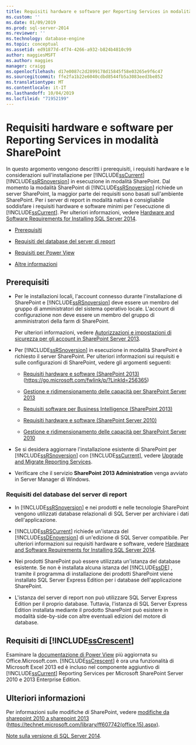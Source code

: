 ```yaml
---
title: Requisiti hardware e software per Reporting Services in modalità SharePoint | Microsoft Docs
ms.custom: ''
ms.date: 01/09/2019
ms.prod: sql-server-2014
ms.reviewer: ''
ms.technology: database-engine
ms.topic: conceptual
ms.assetid: ed91877d-4f74-4266-a932-b824b4810c99
author: maggiesMSFT
ms.author: maggies
manager: craigg
ms.openlocfilehash: d17e0087c2d2899178d15845f58e03265e9f6c47
ms.sourcegitcommit: ffe2fa1b22e6040cdbd8544fb5a3083eed3be852
ms.translationtype: MT
ms.contentlocale: it-IT
ms.lasthandoff: 10/04/2019
ms.locfileid: "71952199"
---
```

# <a name="hardware-and-software-requirements-for-reporting-services-in-sharepoint-mode"></a>Requisiti hardware e software per Reporting Services in modalità SharePoint

  In questo argomento vengono descritti i prerequisiti, i requisiti hardware e le considerazioni sull'installazione per [!INCLUDE[ssCurrent](../../includes/sscurrent-md.md)] [!INCLUDE[ssRSnoversion](../../includes/ssrsnoversion-md.md)] in esecuzione in modalità SharePoint. Dal momento la modalità SharePoint di [!INCLUDE[ssRSnoversion](../../includes/ssrsnoversion-md.md)] richiede un server SharePoint, la maggior parte dei requisiti sono basati sull'ambiente SharePoint. Per i server di report in modalità nativa è consigliabile soddisfare i requisiti hardware e software minimi per l'esecuzione di [!INCLUDE[ssCurrent](../../includes/sscurrent-md.md)]. Per ulteriori informazioni, vedere [Hardware and Software Requirements for Installing SQL Server 2014](hardware-and-software-requirements-for-installing-sql-server.md).  
  
-   [Prerequisiti](#bkmk_prereq)  
  
-   [Requisiti del database del server di report](#bkmk_report_server_database)  
  
-   [Requisiti per Power View](#bkmk_powerview)  
  
-   [Altre informazioni](#bkmk_more_information)  
  
##  <a name="bkmk_prereq"></a> Prerequisiti  
  
-   Per le installazioni locali, l'account connesso durante l'installazione di SharePoint e [!INCLUDE[ssRSnoversion](../../includes/ssrsnoversion-md.md)] deve essere un membro del gruppo di amministratori del sistema operativo locale. L'account di configurazione non deve essere un membro del gruppo di amministratori della farm di SharePoint.  
  
     Per ulteriori informazioni, vedere [Autorizzazioni e impostazioni di sicurezza per gli account in SharePoint Server 2013](https://technet.microsoft.com/library/cc678863.aspx).  
  
-   Per [!INCLUDE[ssRSnoversion](../../includes/ssrsnoversion-md.md)] in esecuzione in modalità SharePoint è richiesto il server SharePoint. Per ulteriori informazioni sui requisiti e sulle configurazioni di SharePoint, vedere gli argomenti seguenti:  
  
    -   [Requisiti hardware e software (SharePoint 2013)](https://go.microsoft.com/fwlink/p/?LinkId=256365) (https://go.microsoft.com/fwlink/p/?LinkId=256365)  
  
    -   [Gestione e ridimensionamento delle capacità per SharePoint Server 2013](https://technet.microsoft.com/library/cc261700.aspx)  
  
    -   [Requisiti software per Business Intelligence (SharePoint 2013)](https://go.microsoft.com/fwlink/p/?LinkId=256367)  
  
    -   [Requisiti hardware e software (SharePoint Server 2010)](https://technet.microsoft.com/library/cc262485\(v=office.14\))  
  
    -   [Gestione e ridimensionamento delle capacità per SharePoint Server 2010](https://technet.microsoft.com/library/cc261700.aspx\(v=office.14\))  
  
-   Se si desidera aggiornare l'installazione esistente di SharePoint per [!INCLUDE[ssRSnoversion](../../includes/ssrsnoversion-md.md)] con [!INCLUDE[ssCurrent](../../includes/sscurrent-md.md)], vedere [Upgrade and Migrate Reporting Services](../../reporting-services/install-windows/upgrade-and-migrate-reporting-services.md).  
  
-   Verificare che il servizio **SharePoint 2013 Administration** venga avviato in Server Manager di Windows.  
  
###  <a name="bkmk_report_server_database"></a> Requisiti del database del server di report  
  
-   In [!INCLUDE[ssRSnoversion](../../includes/ssrsnoversion-md.md)] e nei prodotti e nelle tecnologie SharePoint vengono utilizzati database relazionali di SQL Server per archiviare i dati dell'applicazione.  
  
-   [!INCLUDE[ssRSCurrent](../../includes/ssrscurrent-md.md)] richiede un'istanza del [!INCLUDE[ssDEnoversion](../../includes/ssdenoversion-md.md)] di un'edizione di SQL Server compatibile. Per ulteriori informazioni sui requisiti hardware e software, vedere [Hardware and Software Requirements for Installing SQL Server 2014](hardware-and-software-requirements-for-installing-sql-server.md).  
  
-   Nei prodotti SharePoint può essere utilizzata un'istanza del database esistente. Se non è installata alcuna istanza del [!INCLUDE[ssDE](../../includes/ssde-md.md)] , tramite il programma di installazione dei prodotti SharePoint viene installato SQL Server Express Edition per i database dell'applicazione SharePoint.  
  
-   L'istanza del server di report non può utilizzare SQL Server Express Edition per il proprio database. Tuttavia, l'istanza di SQL Server Express Edition installata mediante il prodotto SharePoint può esistere in modalità side-by-side con altre eventuali edizioni del motore di database.  
  
##  <a name="bkmk_powerview"></a> Requisiti di [!INCLUDE[ssCrescent](../../includes/sscrescent-md.md)]

 Esaminare la [documentazione di Power View](http://office.microsoft.com/excel-help/power-view-explore-visualize-and-present-your-data-HA102835634.aspx) più aggiornata su Office.Microsoft.com. [!INCLUDE[ssCrescent](../../includes/sscrescent-md.md)] è ora una funzionalità di Microsoft Excel 2013 ed è incluso nel componente aggiuntivo di [!INCLUDE[ssCurrent](../../includes/sscurrent-md.md)] Reporting Services per Microsoft SharePoint Server 2010 e 2013 Enterprise Edition.  
  
##  <a name="bkmk_more_information"></a> Ulteriori informazioni

 Per informazioni sulle modifiche di SharePoint, vedere [modifiche da sharepoint 2010 a sharepoint 2013](https://technet.microsoft.com/library/ff607742\(office.15\).aspx) (https://technet.microsoft.com/library/ff607742(office.15).aspx).  
  
 [Note sulla versione di SQL Server 2014](https://go.microsoft.com/fwlink/?LinkID=296445).  
  
  
